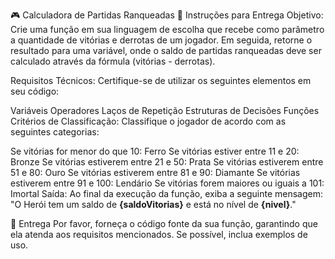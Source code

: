 
🎮 Calculadora de Partidas Ranqueadas
📜 Instruções para Entrega
Objetivo:
Crie uma função em sua linguagem de escolha que recebe como parâmetro a quantidade de vitórias e derrotas de um jogador. Em seguida, retorne o resultado para uma variável, onde o saldo de partidas ranqueadas deve ser calculado através da fórmula (vitórias - derrotas).

Requisitos Técnicos:
Certifique-se de utilizar os seguintes elementos em seu código:

Variáveis
Operadores
Laços de Repetição
Estruturas de Decisões
Funções
Critérios de Classificação:
Classifique o jogador de acordo com as seguintes categorias:

Se vitórias for menor do que 10: Ferro
Se vitórias estiver entre 11 e 20: Bronze
Se vitórias estiverem entre 21 e 50: Prata
Se vitórias estiverem entre 51 e 80: Ouro
Se vitórias estiverem entre 81 e 90: Diamante
Se vitórias estiverem entre 91 e 100: Lendário
Se vitórias forem maiores ou iguais a 101: Imortal
Saída:
Ao final da execução da função, exiba a seguinte mensagem:
"O Herói tem um saldo de **{saldoVitorias}** e está no nível de **{nivel}**."

🚀 Entrega
Por favor, forneça o código fonte da sua função, garantindo que ela atenda aos requisitos mencionados. Se possível, inclua exemplos de uso.